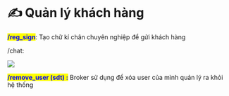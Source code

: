 # ✍ Quản lý khách hàng

<mark style="color:blue;">**/reg\_sign**</mark>: Tạo chữ kí chân chuyên nghiệp để gửi khách hàng

/chat:&#x20;

![](../.gitbook/assets/photo\_2023-03-14\_17-44-19.jpg)



<mark style="color:blue;">**/remove\_user (sdt) :**</mark> Broker sử dụng để xóa user của mình quản lý ra khỏi hệ thống
